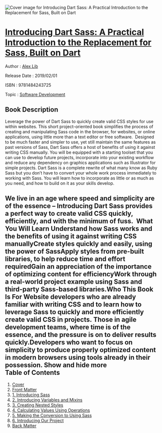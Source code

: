 ![Cover image for Introducing Dart Sass: A Practical Introduction to the Replacement for Sass, Built on Dart](https://imgdetail.ebookreading.net/cover/cover/software_development/EB9781484243725.jpg)

[Introducing Dart Sass: A Practical Introduction to the Replacement for Sass, Built on Dart](https://ebookreading.net/view/book/Introducing+Dart+Sass%3A+A+Practical+Introduction+to+the+Replacement+for+Sass%2C+Built+on+Dart-EB9781484243725_1.html "Introducing Dart Sass: A Practical Introduction to the Replacement for Sass, Built on Dart")
====================================================================================================================

Author : [Alex Lib](https://ebookreading.net/search/author/Alex+Lib)

Release Date : 2019/02/01

ISBN : 9781484243725

Topic : [Software Development](https://ebookreading.net/search/category/software-development)

Book Description
-----------------

 Leverage the power of Dart Sass to quickly create valid CSS styles for use within websites. This short project-oriented book simplifies the process of creating and manipulating Sass code in the browser, for websites, or online applications, using little more than a text editor or free software. 
Designed to be much faster and simpler to use, yet still maintain the same features as past versions of Sass, Dart Sass offers a host of benefits of using it against writing CSS manually. You will be equipped with a starting toolset that you can use to develop future projects, incorporate into your existing workflow and reduce any dependency on graphics applications such as Illustrator for simple projects. 
Dart Sass is a complete rewrite of what many know as Ruby Sass but you don’t have to convert your whole work process immediately to working with Sass. You will learn how to incorporate as little or as much as you need, and how to build on it as your skills develop. 
 
We live in an age where speed and simplicity are of the essence – Introducing Dart Sass provides a perfect way to create valid CSS quickly, efficiently, and with the minimum of fuss. 
What You Will Learn
Understand how Sass works and the benefits of using it against writing CSS manuallyCreate styles quickly and easily, using the power of SassApply styles from pre-built libraries, to help reduce time and effort requiredGain an appreciation of the importance of optimizing content for efficiencyWork through a real-world project example using Sass and third-party Sass-based libraries.Who This Book Is For
Website developers who are already familiar with writing CSS and to learn how to leverage Sass to quickly and more efficiently create valid CSS in projects. Those in agile development teams, where time is of the essence, and the pressure is on to deliver results quickly.Developers who want to focus on simplicity to produce properly optimized content in modern browsers using tools already in their possession.        Show and hide more                
Table of Contents
-----------------

1. [Cover](https://ebookreading.net/view/book/Introducing+Dart+Sass%3A+A+Practical+Introduction+to+the+Replacement+for+Sass%2C+Built+on+Dart-EB9781484243725_1.html)
1. [Front Matter](https://ebookreading.net/view/book/Introducing+Dart+Sass%3A+A+Practical+Introduction+to+the+Replacement+for+Sass%2C+Built+on+Dart-EB9781484243725_2.html)
1. [1. Introducing Sass](https://ebookreading.net/view/book/Introducing+Dart+Sass%3A+A+Practical+Introduction+to+the+Replacement+for+Sass%2C+Built+on+Dart-EB9781484243725_3.html)
1. [2. Introducing Variables and Mixins](https://ebookreading.net/view/book/Introducing+Dart+Sass%3A+A+Practical+Introduction+to+the+Replacement+for+Sass%2C+Built+on+Dart-EB9781484243725_4.html)
1. [3. Creating Nested Styles](https://ebookreading.net/view/book/Introducing+Dart+Sass%3A+A+Practical+Introduction+to+the+Replacement+for+Sass%2C+Built+on+Dart-EB9781484243725_5.html)
1. [4. Calculating Values Using Operations](https://ebookreading.net/view/book/Introducing+Dart+Sass%3A+A+Practical+Introduction+to+the+Replacement+for+Sass%2C+Built+on+Dart-EB9781484243725_6.html)
1. [5. Making the Conversion to Using Sass](https://ebookreading.net/view/book/Introducing+Dart+Sass%3A+A+Practical+Introduction+to+the+Replacement+for+Sass%2C+Built+on+Dart-EB9781484243725_7.html)
1. [6. Introducing Our Project](https://ebookreading.net/view/book/Introducing+Dart+Sass%3A+A+Practical+Introduction+to+the+Replacement+for+Sass%2C+Built+on+Dart-EB9781484243725_8.html)
1. [Back Matter](https://ebookreading.net/view/book/Introducing+Dart+Sass%3A+A+Practical+Introduction+to+the+Replacement+for+Sass%2C+Built+on+Dart-EB9781484243725_9.html)
